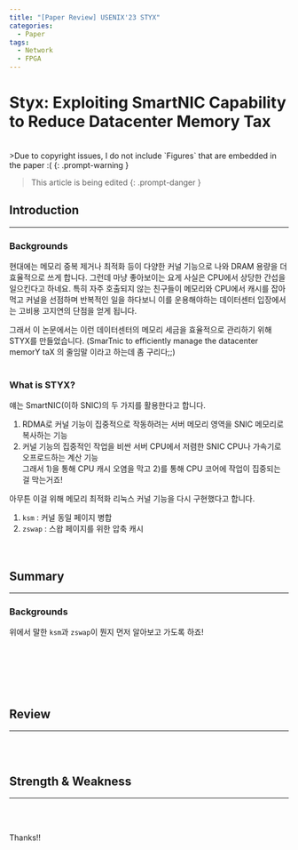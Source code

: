 ```yaml
---
title: "[Paper Review] USENIX'23 STYX"
categories:
  - Paper
tags:
  - Network
  - FPGA
---
```

# Styx: Exploiting SmartNIC Capability to Reduce Datacenter Memory Tax
<br>
>Due to copyright issues, I do not include `Figures` that are embedded in the paper :(
{: .prompt-warning }  

> This article is being edited
{: .prompt-danger }  
 
## Introduction
---

### Backgrounds

현대에는 메모리 중복 제거나 최적화 등이 다양한 커널 기능으로 나와 DRAM 용량을 더 효율적으로 쓰게 합니다. 그런데 마냥 좋아보이는 요게 사실은 CPU에서 상당한 간섭을 일으킨다고 하네요. 특히 자주 호출되지 않는 친구들이 메모리와 CPU에서 캐시를 잡아먹고 커널을 선점하며 반복적인 일을 하다보니 이를 운용해야하는 데이터센터 입장에서는 고비용 고지연의 단점을 얻게 됩니다.  

그래서 이 논문에서는 이런 데이터센터의 메모리 세금을 효율적으로 관리하기 위해 STYX를 만들었습니다. (SmarTnic to efficiently manage the datacenter memorY taX 의 줄임말 이라고 하는데 좀 구리다;;)
<br><br>
### What is STYX?

얘는 SmartNIC(이하 SNIC)의 두 가지를 활용한다고 합니다.  
1) RDMA로 커널 기능이 집중적으로 작동하려는 서버 메모리 영역을 SNIC 메모리로 복사하는 기능  
2) 커널 기능의 집중적인 작업을 비싼 서버 CPU에서 저렴한 SNIC CPU나 가속기로 오프로드하는 계산 기능  
그래서 1)을 통해 CPU 캐시 오염을 막고 2)를 통해 CPU 코어에 작업이 집중되는 걸 막는거죠!

아무튼 이걸 위해 메모리 최적화 리눅스 커널 기능을 다시 구현했다고 합니다.  
1) `ksm` : 커널 동일 페이지 병합  
2) `zswap` : 스왑 페이지를 위한 압축 캐시  
<br><br>
## Summary
---

### Backgrounds

위에서 말한 `ksm`과 `zswap`이 뭔지 먼저 알아보고 가도록 하죠!

<br><br>

<br><br>
## Review
---


<br><br>
## Strength & Weakness
---


<br><br>

Thanks!!